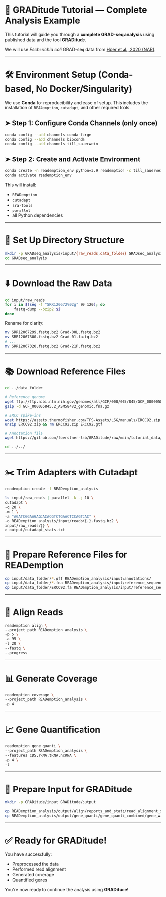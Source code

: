 # 🧪 GRADitude Tutorial — Complete Analysis Example

This tutorial will guide you through a **complete GRAD-seq analysis** using published data and the tool **GRADitude**.

We will use *Escherichia coli* GRAD-seq data from [Höer et al., 2020 (NAR)](https://www.ncbi.nlm.nih.gov/sra?term=SRP268299).

---

# 🛠️ Environment Setup (Conda-based, No Docker/Singularity)

We use **Conda** for reproducibility and ease of setup. This includes the installation of `READemption`, `cutadapt`, and other required tools.

## ➤ Step 1: Configure Conda Channels (only once)

```bash
conda config --add channels conda-forge
conda config --add channels bioconda
conda config --add channels till_sauerwein
```

## ➤ Step 2: Create and Activate Environment

```bash
conda create -n reademption_env python=3.9 reademption -c till_sauerwein -c conda-forge -c bioconda -y
conda activate reademption_env
```

This will install:

- `READemption`
- `cutadapt`
- `sra-tools`
- `parallel`
- all Python dependencies

---

# 📁 Set Up Directory Structure

```bash
mkdir -p GRADseq_analysis/input/{raw_reads,data_folder} GRADseq_analysis/output
cd GRADseq_analysis
```

---

# ⬇️ Download the Raw Data

```bash
cd input/raw_reads
for i in $(seq -f "SRR120672%02g" 99 120); do
    fastq-dump --bzip2 $i
done
```

Rename for clarity:

```bash
mv SRR12067299.fastq.bz2 Grad-00L.fastq.bz2
mv SRR12067300.fastq.bz2 Grad-01.fastq.bz2
# ...
mv SRR12067320.fastq.bz2 Grad-21P.fastq.bz2
```

---

# 📚 Download Reference Files

```bash
cd ../data_folder

# Reference genome
wget ftp://ftp.ncbi.nlm.nih.gov/genomes/all/GCF/000/005/845/GCF_000005845.2_ASM584v2/GCF_000005845.2_ASM584v2_genomic.fna.gz
gzip -d GCF_000005845.2_ASM584v2_genomic.fna.gz

# ERCC spike-ins
wget https://assets.thermofisher.com/TFS-Assets/LSG/manuals/ERCC92.zip
unzip ERCC92.zip && rm ERCC92.zip ERCC92.gtf

# Annotation file
wget https://github.com/foerstner-lab/GRADitude/raw/main/tutorial_data/NC_000913.3_no_duplicates.gff

cd ../../
```

---

# ✂️ Trim Adapters with Cutadapt

```bash
reademption create -f READemption_analysis

ls input/raw_reads | parallel -k -j 10 \
cutadapt \
-q 20 \
-m 1 \
-a "AGATCGGAAGAGCACACGTCTGAACTCCAGTCAC" \
-o READemption_analysis/input/reads/{.}.fastq.bz2 \
input/raw_reads/{} \
> output/cutadapt_stats.txt
```

---

# 📁 Prepare Reference Files for READemption

```bash
cp input/data_folder/*.gff READemption_analysis/input/annotations/
cp input/data_folder/*.fna READemption_analysis/input/reference_sequences/
cp input/data_folder/ERCC92.fa READemption_analysis/input/reference_sequences/
```

---

# 🎯 Align Reads

```bash
reademption align \
--project_path READemption_analysis \
-p 5 \
-a 95 \
-l 20 \
--fastq \
--progress
```

---

# 📊 Generate Coverage

```bash
reademption coverage \
--project_path READemption_analysis \
-p 4
```

---

# 📈 Gene Quantification

```bash
reademption gene_quanti \
--project_path READemption_analysis \
--features CDS,rRNA,tRNA,ncRNA \
-p 4 \
-l
```

---

# 📁 Prepare Input for GRADitude

```bash
mkdir -p GRADitude/input GRADitude/output

cp READemption_analysis/output/align/reports_and_stats/read_alignment_stats.csv GRADitude/input/
cp READemption_analysis/output/gene_quanti/gene_quanti_combined/gene_wise_quantifications_combined.csv GRADitude/input/
```

---

# ✅ Ready for GRADitude!

You have successfully:

- Preprocessed the data
- Performed read alignment
- Generated coverage
- Quantified genes

You're now ready to continue the analysis using **GRADitude**!
